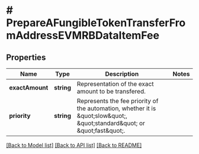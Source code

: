 # # PrepareAFungibleTokenTransferFromAddressEVMRBDataItemFee

## Properties

Name | Type | Description | Notes
------------ | ------------- | ------------- | -------------
**exactAmount** | **string** | Representation of the exact amount to be transfered. |
**priority** | **string** | Represents the fee priority of the automation, whether it is \&quot;slow\&quot;, \&quot;standard\&quot; or \&quot;fast\&quot;. |

[[Back to Model list]](../../README.md#models) [[Back to API list]](../../README.md#endpoints) [[Back to README]](../../README.md)
